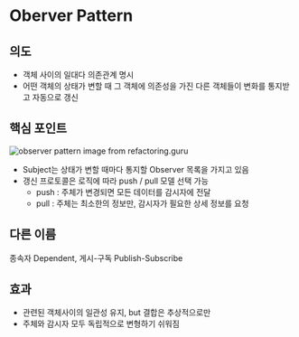 # Oberver Pattern

## 의도
- 객체 사이의 일대다 의존관계 명시
- 어떤 객체의 상태가 변할 때 그 객체에 의존성을 가진 다른 객체들이 변화를 통지받고 자동으로 갱신

## 핵심 포인트 
![observer pattern image from refactoring.guru](https://refactoring.guru/images/patterns/diagrams/observer/structure-2x.png)
- Subject는 상태가 변할 때마다 통지할 Observer 목록을 가지고 있음
- 갱신 프로토콜은 로직에 따라 push / pull 모델 선택 가능
    - push : 주체가 변경되면 모든 데이터를 감시자에 전달
    - pull : 주체는 최소한의 정보만, 감시자가 필요한 상세 정보를 요청

## 다른 이름
종속자 Dependent, 게시-구독 Publish-Subscribe

## 효과
- 관련된 객체사이의 일관성 유지, but 결합은 추상적으로만
- 주체와 감시자 모두 독립적으로 변형하기 쉬워짐